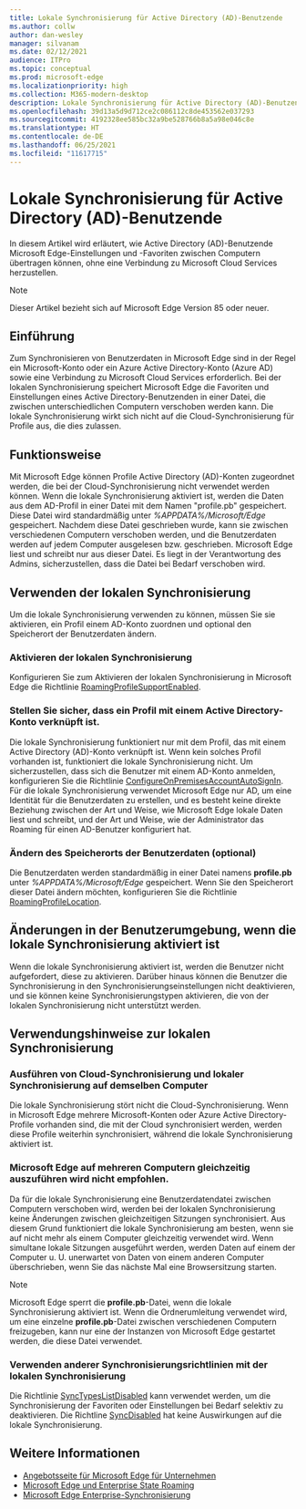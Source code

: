 ```yaml
---
title: Lokale Synchronisierung für Active Directory (AD)-Benutzende
ms.author: collw
author: dan-wesley
manager: silvanam
ms.date: 02/12/2021
audience: ITPro
ms.topic: conceptual
ms.prod: microsoft-edge
ms.localizationpriority: high
ms.collection: M365-modern-desktop
description: Lokale Synchronisierung für Active Directory (AD)-Benutzende
ms.openlocfilehash: 39d13a5d9d712ce2c086112c8de453562e037293
ms.sourcegitcommit: 4192328ee585bc32a9be528766b8a5a98e046c8e
ms.translationtype: HT
ms.contentlocale: de-DE
ms.lasthandoff: 06/25/2021
ms.locfileid: "11617715"
---
```

# <a name="on-premises-sync-for-active-directory-ad-users"></a>Lokale Synchronisierung für Active Directory (AD)-Benutzende

In diesem Artikel wird erläutert, wie Active Directory (AD)-Benutzende Microsoft Edge-Einstellungen und -Favoriten zwischen Computern übertragen können, ohne eine Verbindung zu Microsoft Cloud Services herzustellen.

> [!NOTE]
> Dieser Artikel bezieht sich auf Microsoft Edge Version 85 oder neuer.

## <a name="introduction"></a>Einführung

Zum Synchronisieren von Benutzerdaten in Microsoft Edge sind in der Regel ein Microsoft-Konto oder ein Azure Active Directory-Konto (Azure AD) sowie eine Verbindung zu Microsoft Cloud Services erforderlich. Bei der lokalen Synchronisierung speichert Microsoft Edge die Favoriten und Einstellungen eines Active Directory-Benutzenden in einer Datei, die zwischen unterschiedlichen Computern verschoben werden kann. Die lokale Synchronisierung wirkt sich nicht auf die Cloud-Synchronisierung für Profile aus, die dies zulassen.

## <a name="how-it-works"></a>Funktionsweise

Mit Microsoft Edge können Profile Active Directory (AD)-Konten zugeordnet werden, die bei der Cloud-Synchronisierung nicht verwendet werden können. Wenn die lokale Synchronisierung aktiviert ist, werden die Daten aus dem AD-Profil in einer Datei mit dem Namen "profile.pb" gespeichert. Diese Datei wird standardmäßig unter *%APPDATA%/Microsoft/Edge* gespeichert. Nachdem diese Datei geschrieben wurde, kann sie zwischen verschiedenen Computern verschoben werden, und die Benutzerdaten werden auf jedem Computer ausgelesen bzw. geschrieben. Microsoft Edge liest und schreibt nur aus dieser Datei. Es liegt in der Verantwortung des Admins, sicherzustellen, dass die Datei bei Bedarf verschoben wird.

## <a name="use-on-premises-sync"></a>Verwenden der lokalen Synchronisierung

Um die lokale Synchronisierung verwenden zu können, müssen Sie sie aktivieren, ein Profil einem AD-Konto zuordnen und optional den Speicherort der Benutzerdaten ändern.

### <a name="enable-on-premises-sync"></a>Aktivieren der lokalen Synchronisierung

Konfigurieren Sie zum Aktivieren der lokalen Synchronisierung in Microsoft Edge die Richtlinie [RoamingProfileSupportEnabled](./microsoft-edge-policies.md#roamingprofilesupportenabled).

### <a name="ensure-that-a-profile-is-associated-with-an-active-directory-account"></a>Stellen Sie sicher, dass ein Profil mit einem Active Directory-Konto verknüpft ist.

Die lokale Synchronisierung funktioniert nur mit dem Profil, das mit einem Active Directory (AD)-Konto verknüpft ist. Wenn kein solches Profil vorhanden ist, funktioniert die lokale Synchronisierung nicht. Um sicherzustellen, dass sich die Benutzer mit einem AD-Konto anmelden, konfigurieren Sie die Richtlinie [ConfigureOnPremisesAccountAutoSignIn](./microsoft-edge-policies.md#configureonpremisesaccountautosignin). Für die lokale Synchronisierung verwendet Microsoft Edge nur AD, um eine Identität für die Benutzerdaten zu erstellen, und es besteht keine direkte Beziehung zwischen der Art und Weise, wie Microsoft Edge lokale Daten liest und schreibt, und der Art und Weise, wie der Administrator das Roaming für einen AD-Benutzer konfiguriert hat.

### <a name="change-the-location-of-the-user-data-optional"></a>Ändern des Speicherorts der Benutzerdaten (optional)

Die Benutzerdaten werden standardmäßig in einer Datei namens **profile.pb** unter *%APPDATA%/Microsoft/Edge* gespeichert. Wenn Sie den Speicherort dieser Datei ändern möchten, konfigurieren Sie die Richtlinie [RoamingProfileLocation](./microsoft-edge-policies.md#roamingprofilelocation).

## <a name="changes-in-the-user-experience-when-on-premises-sync-is-enabled"></a>Änderungen in der Benutzerumgebung, wenn die lokale Synchronisierung aktiviert ist

Wenn die lokale Synchronisierung aktiviert ist, werden die Benutzer nicht aufgefordert, diese zu aktivieren. Darüber hinaus können die Benutzer die Synchronisierung in den Synchronisierungseinstellungen nicht deaktivieren, und sie können keine Synchronisierungstypen aktivieren, die von der lokalen Synchronisierung nicht unterstützt werden.

## <a name="on-premises-sync-usage-notes"></a>Verwendungshinweise zur lokalen Synchronisierung

### <a name="running-cloud-sync-and-on-premises-sync-on-the-same-computer"></a>Ausführen von Cloud-Synchronisierung und lokaler Synchronisierung auf demselben Computer

Die lokale Synchronisierung stört nicht die Cloud-Synchronisierung. Wenn in Microsoft Edge mehrere Microsoft-Konten oder Azure Active Directory-Profile vorhanden sind, die mit der Cloud synchronisiert werden, werden diese Profile weiterhin synchronisiert, während die lokale Synchronisierung aktiviert ist.

### <a name="running-microsoft-edge-on-more-than-one-computer-at-a-time-isnt-recommended"></a>Microsoft Edge auf mehreren Computern gleichzeitig auszuführen wird nicht empfohlen.

Da für die lokale Synchronisierung eine Benutzerdatendatei zwischen Computern verschoben wird, werden bei der lokalen Synchronisierung keine Änderungen zwischen gleichzeitigen Sitzungen synchronisiert. Aus diesem Grund funktioniert die lokale Synchronisierung am besten, wenn sie auf nicht mehr als einem Computer gleichzeitig verwendet wird. Wenn simultane lokale Sitzungen ausgeführt werden, werden Daten auf einem der Computer u. U. unerwartet von Daten von einem anderen Computer überschrieben, wenn Sie das nächste Mal eine Browsersitzung starten.

> [!NOTE]
> Microsoft Edge sperrt die **profile.pb**-Datei, wenn die lokale Synchronisierung aktiviert ist. Wenn die Ordnerumleitung verwendet wird, um eine einzelne **profile.pb**-Datei zwischen verschiedenen Computern freizugeben, kann nur eine der Instanzen von Microsoft Edge gestartet werden, die diese Datei verwendet.

### <a name="using-other-sync-policies-with-on-premises-sync"></a>Verwenden anderer Synchronisierungsrichtlinien mit der lokalen Synchronisierung

Die Richtlinie [SyncTypesListDisabled](./microsoft-edge-policies.md#synctypeslistdisabled) kann verwendet werden, um die Synchronisierung der Favoriten oder Einstellungen bei Bedarf selektiv zu deaktivieren. Die Richtline [SyncDisabled](./microsoft-edge-policies.md#syncdisabled) hat keine Auswirkungen auf die lokale Synchronisierung.

## <a name="see-also"></a>Weitere Informationen

- [Angebotsseite für Microsoft Edge für Unternehmen](https://aka.ms/EdgeEnterprise)
- [Microsoft Edge und Enterprise State Roaming](microsoft-edge-enterprise-state-roaming.md)
- [Microsoft Edge Enterprise-Synchronisierung](microsoft-edge-enterprise-sync.md)